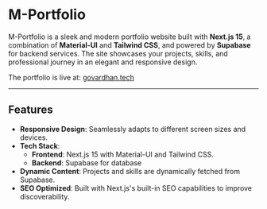 # M-Portfolio

M-Portfolio is a sleek and modern portfolio website built with **Next.js 15**, a combination of **Material-UI** and **Tailwind CSS**, and powered by **Supabase** for backend services. The site showcases your projects, skills, and professional journey in an elegant and responsive design.

The portfolio is live at: [govardhan.tech](https://govardhan.tech/)

---

## Features

- **Responsive Design**: Seamlessly adapts to different screen sizes and devices.
- **Tech Stack**:
  - **Frontend**: Next.js 15 with Material-UI and Tailwind CSS.
  - **Backend**: Supabase for database
- **Dynamic Content**: Projects and skills are dynamically fetched from Supabase.
- **SEO Optimized**: Built with Next.js's built-in SEO capabilities to improve discoverability.
